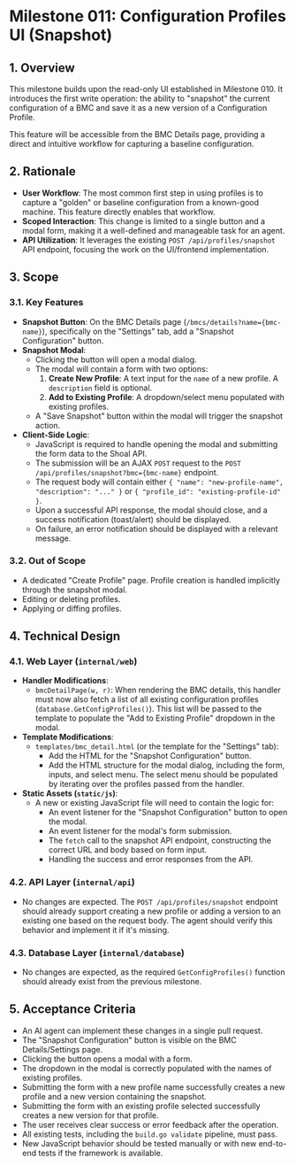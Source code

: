 # Milestone 011: Configuration Profiles UI (Snapshot)

## 1. Overview

This milestone builds upon the read-only UI established in Milestone 010. It introduces the first write operation: the ability to "snapshot" the current configuration of a BMC and save it as a new version of a Configuration Profile.

This feature will be accessible from the BMC Details page, providing a direct and intuitive workflow for capturing a baseline configuration.

## 2. Rationale

- **User Workflow**: The most common first step in using profiles is to capture a "golden" or baseline configuration from a known-good machine. This feature directly enables that workflow.
- **Scoped Interaction**: This change is limited to a single button and a modal form, making it a well-defined and manageable task for an agent.
- **API Utilization**: It leverages the existing `POST /api/profiles/snapshot` API endpoint, focusing the work on the UI/frontend implementation.

## 3. Scope

### 3.1. Key Features

- **Snapshot Button**: On the BMC Details page (`/bmcs/details?name={bmc-name}`), specifically on the "Settings" tab, add a "Snapshot Configuration" button.
- **Snapshot Modal**:
  - Clicking the button will open a modal dialog.
  - The modal will contain a form with two options:
    1.  **Create New Profile**: A text input for the `name` of a new profile. A `description` field is optional.
    2.  **Add to Existing Profile**: A dropdown/select menu populated with existing profiles.
  - A "Save Snapshot" button within the modal will trigger the snapshot action.
- **Client-Side Logic**:
  - JavaScript is required to handle opening the modal and submitting the form data to the Shoal API.
  - The submission will be an AJAX `POST` request to the `POST /api/profiles/snapshot?bmc={bmc-name}` endpoint.
  - The request body will contain either `{ "name": "new-profile-name", "description": "..." }` or `{ "profile_id": "existing-profile-id" }`.
  - Upon a successful API response, the modal should close, and a success notification (toast/alert) should be displayed.
  - On failure, an error notification should be displayed with a relevant message.

### 3.2. Out of Scope

- A dedicated "Create Profile" page. Profile creation is handled implicitly through the snapshot modal.
- Editing or deleting profiles.
- Applying or diffing profiles.

## 4. Technical Design

### 4.1. Web Layer (`internal/web`)

- **Handler Modifications**:
  - `bmcDetailPage(w, r)`: When rendering the BMC details, this handler must now also fetch a list of all existing configuration profiles (`database.GetConfigProfiles()`). This list will be passed to the template to populate the "Add to Existing Profile" dropdown in the modal.
- **Template Modifications**:
  - `templates/bmc_detail.html` (or the template for the "Settings" tab):
    - Add the HTML for the "Snapshot Configuration" button.
    - Add the HTML structure for the modal dialog, including the form, inputs, and select menu. The select menu should be populated by iterating over the profiles passed from the handler.
- **Static Assets (`static/js`)**:
  - A new or existing JavaScript file will need to contain the logic for:
    - An event listener for the "Snapshot Configuration" button to open the modal.
    - An event listener for the modal's form submission.
    - The `fetch` call to the snapshot API endpoint, constructing the correct URL and body based on form input.
    - Handling the success and error responses from the API.

### 4.2. API Layer (`internal/api`)

- No changes are expected. The `POST /api/profiles/snapshot` endpoint should already support creating a new profile or adding a version to an existing one based on the request body. The agent should verify this behavior and implement it if it's missing.

### 4.3. Database Layer (`internal/database`)

- No changes are expected, as the required `GetConfigProfiles()` function should already exist from the previous milestone.

## 5. Acceptance Criteria

- An AI agent can implement these changes in a single pull request.
- The "Snapshot Configuration" button is visible on the BMC Details/Settings page.
- Clicking the button opens a modal with a form.
- The dropdown in the modal is correctly populated with the names of existing profiles.
- Submitting the form with a new profile name successfully creates a new profile and a new version containing the snapshot.
- Submitting the form with an existing profile selected successfully creates a new version for that profile.
- The user receives clear success or error feedback after the operation.
- All existing tests, including the `build.go validate` pipeline, must pass.
- New JavaScript behavior should be tested manually or with new end-to-end tests if the framework is available.
